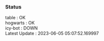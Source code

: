 ### Status


table : OK  
hogwarts : OK  
icy-bot : DOWN  
Latest Update : 2023-06-05 05:07:52.169997

